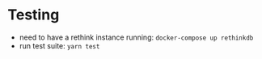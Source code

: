 # Testing

- need to have a rethink instance running: `docker-compose up rethinkdb`
- run test suite: `yarn test`

